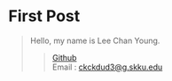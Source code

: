 First Post
==========
> Hello, my name is Lee Chan Young.
>    > [Github](https://github.com/ckckdud3/)   
>    > Email : ckckdud3@g.skku.edu
